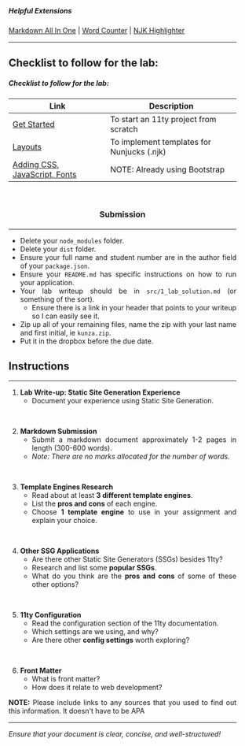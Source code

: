 <div class="content-container">
<div class="text-center">
    <h5>Helpful Extensions</h5>
    <p class="text-center">
        <a href="https://marketplace.visualstudio.com/items?itemName=yzhang.markdown-all-in-one">Markdown All In One</a> | 
        <a href="https://marketplace.visualstudio.com/items?itemName=Ludwig.wordcounter">Word Counter</a> | 
        <a href="https://marketplace.visualstudio.com/items?itemName=eseom.nunjucks-template">NJK Highlighter</a>
    </p>
</div>

--- 

## Checklist to follow for the lab:
<div class="card mt-5">
  <div class="card-body">
    <h5 class="card-title">Checklist to follow for the lab:</h5>
    <table class="table table-striped">
      <thead class="thead-dark">
        <tr>
          <th scope="col">Link</th>
          <th scope="col">Description</th>
        </tr>
      </thead>
      <tbody>
        <tr>
          <td>
            <a href="https://www.11ty.dev/docs/">Get Started</a>
          </td>
          <td>To start an 11ty project from scratch</td>
        </tr>
        <tr>
          <td>
            <a href="https://www.11ty.dev/docs/layouts/">Layouts</a>
          </td>
          <td>To implement templates for Nunjucks (.njk)</td>
        </tr>
        <tr>
          <td>
            <a href="https://www.11ty.dev/docs/assets/">Adding CSS, JavaScript, Fonts</a>
          </td>
          <td>NOTE: Already using Bootstrap</td>
        </tr>
      </tbody>
    </table>
  </div>
</div>


<br>

### Submission
---

-   Delete your `node_modules` folder.
-   Delete your `dist` folder.
-   Ensure your full name and student number are in the author field of your `package.json`.
-   Ensure your `README.md` has specific instructions on how to run your application.
-   Your lab writeup should be in `src/1_lab_solution.md` (or something of the sort).
    -   Ensure there is a link in your header that points to your writeup so I can easily see it.
-   Zip up all of your remaining files, name the zip with your last name and first initial, ie `kunza.zip`.
-   Put it in the dropbox before the due date.


## Instructions
---

1. **Lab Write-up: Static Site Generation Experience**
    - Document your experience using Static Site Generation.

<br>

2. **Markdown Submission**
    - Submit a markdown document approximately 1-2 pages in length (300-600 words).
    - *Note: There are no marks allocated for the number of words.*

<br>

3. **Template Engines Research**
    - Read about at least **3 different template engines**.
    - List the **pros and cons** of each engine.
    - Choose **1 template engine** to use in your assignment and explain your choice.

<br>

4. **Other SSG Applications**
    - Are there other Static Site Generators (SSGs) besides 11ty?
    - Research and list some **popular SSGs**.
    - What do you think are the **pros and cons** of some of these other options?

<br>

5. **11ty Configuration**
    - Read the configuration section of the 11ty documentation.
    - Which settings are we using, and why?
    - Are there other **config settings** worth exploring?

<br>

6. **Front Matter**
    - What is front matter?
    - How does it relate to web development?


**NOTE:** Please include links to any sources that you used to find out this information. It doesn't have to be APA

---

*Ensure that your document is clear, concise, and well-structured!*

<br>
</div>

<style>
/* Container for content */
.content-container {
        margin: 0 auto; /* Center the container */
        max-width: 8.5in; /* Maximum width of the content */
        padding: 20px; /* Padding for inner spacing */
        text-align: justify; /* Justify text alignment */
    }

    /* Paragraph styles */
.content-container p {
        margin-bottom: 15px; /* Spacing between paragraphs */
    }

.content-container h3 {
        text-align: center; /* Center the heading */
        margin-bottom: 20px; /* Spacing below the heading */
    }
</style>